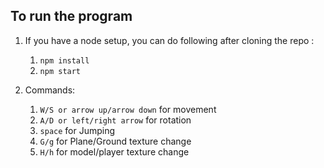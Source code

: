 
## To run the program


1. If you have a node setup, you can do following after cloning the repo :
	1. `npm install` 
	2. `npm start`


2. Commands:
	1. `W/S or arrow up/arrow down` for movement
	2. `A/D or left/right arrow` for rotation
	3. `space` for Jumping
	4. `G/g` for Plane/Ground texture change
	5.  `H/h` for model/player texture change
